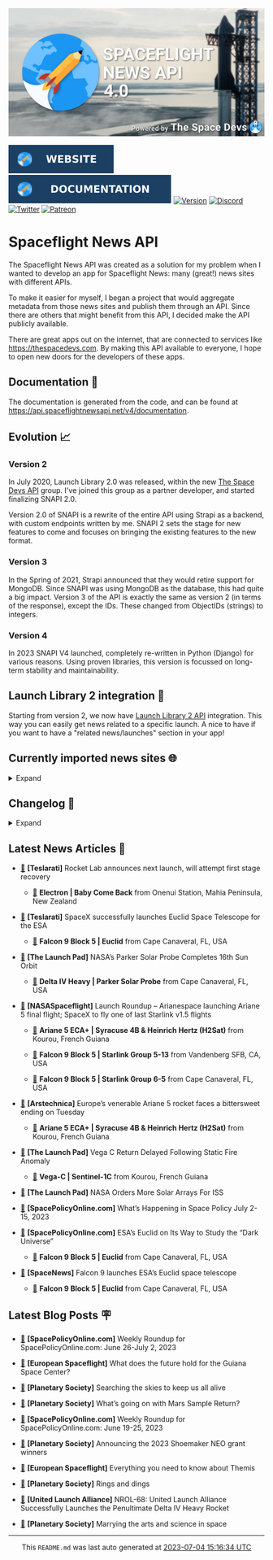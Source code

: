 ![Cover](https://raw.githubusercontent.com/TheSpaceDevs/spaceflightnewsapi/main/.github/profile/assets/snapi_poster.png)

[![Website](https://raw.githubusercontent.com/TheSpaceDevs/spaceflightnewsapi/main/.github/profile/assets/badge_snapi_website.svg)](https://spaceflightnewsapi.net/)
[![Documentation](https://raw.githubusercontent.com/TheSpaceDevs/spaceflightnewsapi/main/.github/profile/assets/badge_snapi_doc.svg)](https://api.spaceflightnewsapi.net/v4/docs)
[![Version](https://img.shields.io/github/v/release/TheSpaceDevs/spaceflightnewsapi?style=for-the-badge)](https://github.com/TheSpaceDevs/spaceflightnewsapi/releases/tag/v4.0.3)
[![Discord](https://img.shields.io/badge/Discord-%237289DA.svg?style=for-the-badge&logo=discord&logoColor=white)](https://discord.gg/p7ntkNA)
[![Twitter](https://img.shields.io/badge/Twitter-%231DA1F2.svg?style=for-the-badge&logo=Twitter&logoColor=white)](https://twitter.com/the_snapi)
[![Patreon](https://img.shields.io/badge/Patreon-F96854?style=for-the-badge&logo=patreon&logoColor=white)](https://www.patreon.com/TheSpaceDevs)

# Spaceflight News API

The Spaceflight News API was created as a solution for my problem when I wanted to develop an app for Spaceflight News: many (great!) news sites with different APIs.

To make it easier for myself, I began a project that would aggregate metadata from those news sites and publish them through an API. Since there are others that might benefit from this API, I decided make the API publicly available.

There are great apps out on the internet, that are connected to services like <https://thespacedevs.com>. By making this API available to everyone, I hope to open new doors for the developers of these apps.

## Documentation 📖

The documentation is generated from the code, and can be found at <https://api.spaceflightnewsapi.net/v4/documentation>.

## Evolution 📈

### Version 2

In July 2020, Launch Library 2.0 was released, within the new <a href="https://thespacedevs.com">The Space Devs API</a> group. I've joined this group as a partner developer, and started finalizing SNAPI 2.0.

Version 2.0 of SNAPI is a rewrite of the entire API using Strapi as a backend, with custom endpoints written by me.
SNAPI 2 sets the stage for new features to come and focuses on bringing the existing features to the new format.

### Version 3

In the Spring of 2021, Strapi announced that they would retire support for MongoDB. Since SNAPI was using MongoDB as the database, this had quite a big impact.
Version 3 of the API is exactly the same as version 2 (in terms of the response), except the IDs. These changed from ObjectIDs (strings) to integers.

### Version 4
In 2023 SNAPI V4 launched, completely re-written in Python (Django) for various reasons.
Using proven libraries, this version is focussed on long-term stability and maintainability.

## Launch Library 2 integration 🚀

Starting from version 2, we now have <a href="https://thespacedevs.com/llapi">Launch Library 2 API</a> integration. This way you can easily get news related to a specific launch.
A nice to have if you want to have a "related news/launches" section in your app!

## Currently imported news sites 🌐

<details>
<summary>Expand</summary>

- AmericaSpace
- Arstechnica
- Blue Origin
- CNBC
- ESA
- ElonX
- Euronews
- European Spaceflight
- Jet Propulsion Laboratory
- NASA
- NASASpaceflight
- National Geographic
- National Space Society
- Phys
- Planetary Society
- Reuters
- Space.com
- SpaceFlight Insider
- SpaceNews
- SpacePolicyOnline.com
- SpaceX
- Spaceflight Now
- SyFy
- TechCrunch
- Teslarati
- The Drive
- The Japan Times
- The Launch Pad
- The National
- The New York Times
- The Space Devs
- The Space Review
- The Verge
- The Wall Street Journal
- United Launch Alliance
- Virgin Galactic


</details>

## Changelog 📝
<details>
<summary>Expand</summary>

# V4.0.0

- Rewritten in Python and Django.

# V3.4.0

- Package updates
- Sentry fixes

# V3.0.0

- Package updates

### V3.2.0

- Various Sentry issues fixed

### V3.1.0

- Strapi updates
- Sentry updates
- Admin interface updates

### V3.0.0

- Switch to use Postgres as database

### V2.3.0

- The lost "article per (LL2) event" endpoint is back
- Changed the G4L logo on the site
- Added Sentry again, via the new Strapi plugin
- Changed from amqplib to amqp-connection-manager
- Updated to Strapi 3.5.3

### v2.2.0

- Dependency updates
- Code cleanup
- Admin side of things

### v2.1.0

- Backend changes on how new content is processed
- Package updates

### v2.0.0

- Complete rewrite of the app, focusing on existing features

</details>



## Latest News Articles 📰
- <a href="https://www.teslarati.com/rocket-lab-announces-next-launch-will-attempt-first-stage-recovery/" >🔗</a> **[Teslarati]** Rocket Lab announces next launch, will attempt first stage recovery


  - <a href="https://go4liftoff.com/launch/id/e2651bb4-c42c-4fd8-b11a-bf7df7036c89" >🚀</a> **Electron | Baby Come Back** from Onenui Station, Mahia Peninsula, New Zealand



- <a href="https://www.teslarati.com/spacex-successfully-launches-euclid-space-telescope-esa/" >🔗</a> **[Teslarati]** SpaceX successfully launches Euclid Space Telescope for the ESA


  - <a href="https://go4liftoff.com/launch/id/49d20d1b-18dd-4da6-a061-eacd0156fcc4" >🚀</a> **Falcon 9 Block 5 | Euclid** from Cape Canaveral, FL, USA



- <a href="https://tlpnetwork.com/news/2023/07/nasa-parker-solar-probe-completes-16th-sun-orbit" >🔗</a> **[The Launch Pad]** NASA’s Parker Solar Probe Completes 16th Sun Orbit


  - <a href="https://go4liftoff.com/launch/id/59be6437-262c-4976-b0cd-c2ed27454d44" >🚀</a> **Delta IV Heavy | Parker Solar Probe** from Cape Canaveral, FL, USA



- <a href="https://www.nasaspaceflight.com/2023/07/launch-roundup-july_2_9/" >🔗</a> **[NASASpaceflight]** Launch Roundup – Arianespace launching Ariane 5 final flight; SpaceX to fly one of last Starlink v1.5 flights


  - <a href="https://go4liftoff.com/launch/id/e3f8e755-0867-413a-a05a-15ca06ce7fa3" >🚀</a> **Ariane 5 ECA+ | Syracuse 4B & Heinrich Hertz (H2Sat)** from Kourou, French Guiana

  - <a href="https://go4liftoff.com/launch/id/5d3e11d7-5d13-4c8c-b94a-c73da97c39a5" >🚀</a> **Falcon 9 Block 5 | Starlink Group 5-13** from Vandenberg SFB, CA, USA

  - <a href="https://go4liftoff.com/launch/id/6f4ed2b9-918d-44e3-a8a9-cfdafc8cf8ce" >🚀</a> **Falcon 9 Block 5 | Starlink Group 6-5** from Cape Canaveral, FL, USA



- <a href="https://arstechnica.com/space/2023/07/europes-venerable-ariane-5-rocket-faces-a-bittersweet-ending-on-tuesday/" >🔗</a> **[Arstechnica]** Europe’s venerable Ariane 5 rocket faces a bittersweet ending on Tuesday


  - <a href="https://go4liftoff.com/launch/id/e3f8e755-0867-413a-a05a-15ca06ce7fa3" >🚀</a> **Ariane 5 ECA+ | Syracuse 4B & Heinrich Hertz (H2Sat)** from Kourou, French Guiana



- <a href="https://tlpnetwork.com/news/2023/07/vega-c-return-delayed-following-static-fire-anomaly" >🔗</a> **[The Launch Pad]** Vega C Return Delayed Following Static Fire Anomaly


  - <a href="https://go4liftoff.com/launch/id/aa79ad61-9276-4c14-8d01-40fd348d641e" >🚀</a> **Vega-C | Sentinel-1C** from Kourou, French Guiana



- <a href="https://tlpnetwork.com/news/2023/07/nasa-orders-more-solar-arrays-for-iss" >🔗</a> **[The Launch Pad]** NASA Orders More Solar Arrays For ISS


- <a href="https://spacepolicyonline.com/news/whats-happening-in-space-policy-july-2-15-2023/" >🔗</a> **[SpacePolicyOnline.com]** What’s Happening in Space Policy July 2-15, 2023


- <a href="https://spacepolicyonline.com/news/esas-euclid-on-its-way-to-study-the-dark-universe/" >🔗</a> **[SpacePolicyOnline.com]** ESA’s Euclid on Its Way to Study the “Dark Universe”


  - <a href="https://go4liftoff.com/launch/id/49d20d1b-18dd-4da6-a061-eacd0156fcc4" >🚀</a> **Falcon 9 Block 5 | Euclid** from Cape Canaveral, FL, USA



- <a href="https://spacenews.com/falcon-9-launches-esas-euclid-space-telescope/" >🔗</a> **[SpaceNews]** Falcon 9 launches ESA’s Euclid space telescope


  - <a href="https://go4liftoff.com/launch/id/49d20d1b-18dd-4da6-a061-eacd0156fcc4" >🚀</a> **Falcon 9 Block 5 | Euclid** from Cape Canaveral, FL, USA





## Latest Blog Posts 🪧

- <a href="https://spacepolicyonline.com/news/weekly-roundup-for-spacepolicyonline-com-june-26-july-2-2023/" >🔗</a> **[SpacePolicyOnline.com]** Weekly Roundup for SpacePolicyOnline.com: June 26-July 2, 2023


- <a href="https://europeanspaceflight.substack.com/p/what-does-the-future-hold-for-the" >🔗</a> **[European Spaceflight]** What does the future hold for the Guiana Space Center?


- <a href="https://www.planetary.org/the-downlink/searching-the-skies-to-keep-us-all-alive" >🔗</a> **[Planetary Society]** Searching the skies to keep us all alive


- <a href="https://www.planetary.org/articles/whats-going-on-with-mars-sample-return" >🔗</a> **[Planetary Society]** What’s going on with Mars Sample Return?


- <a href="https://spacepolicyonline.com/news/weekly-roundup-for-spacepolicyonline-com-june-19-25-2023/" >🔗</a> **[SpacePolicyOnline.com]** Weekly Roundup for SpacePolicyOnline.com: June 19-25, 2023


- <a href="https://www.planetary.org/articles/announcing-the-2023-shoemaker-neo-grant-winners" >🔗</a> **[Planetary Society]** Announcing the 2023 Shoemaker NEO grant winners


- <a href="https://europeanspaceflight.substack.com/p/everything-you-need-to-know-about-ddb" >🔗</a> **[European Spaceflight]** Everything you need to know about Themis


- <a href="https://www.planetary.org/the-downlink/rings-and-dings" >🔗</a> **[Planetary Society]** Rings and dings


- <a href="https://blog.ulalaunch.com/blog/united-launch-alliance-successfully-launches-the-penultimate-delta-iv-heavy-rocket" >🔗</a> **[United Launch Alliance]** NROL-68: United Launch Alliance Successfully Launches the Penultimate Delta IV Heavy Rocket


- <a href="https://www.planetary.org/articles/ariel-barreiro-interview" >🔗</a> **[Planetary Society]** Marrying the arts and science in space




<hr>
  <div align="center">
  This <code>README.md</code> was last auto generated at <a href="https://www.timeanddate.com/worldclock/fixedtime.html?iso=20230704T151634">2023-07-04 15:16:34 UTC</a>
  <br>
</div>